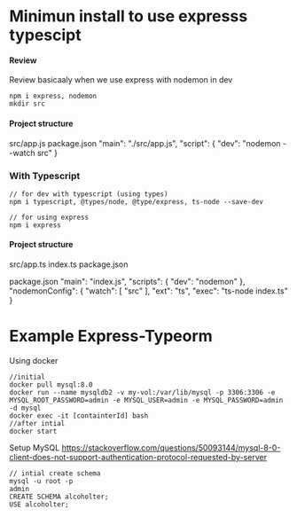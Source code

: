 # Minimun install to use expresss typescipt 

#### Review 
Review basicaaly when we use express with nodemon in dev 

```
npm i express, nodemon 
mkdir src 
```
#### Project structure
src/app.js
package.json 
    "main": "./src/app.js",
    "script": {
        "dev": "nodemon --watch src"
    }


### With Typescript 
```
// for dev with typescript (using types) 
npm i typescript, @types/node, @type/express, ts-node --save-dev

// for using express 
npm i express 
``` 

#### Project structure
src/app.ts
index.ts 
package.json

package.json 
	"main": "index.js",
	"scripts": {
		"dev": "nodemon"
	},
	"nodemonConfig": {
		"watch": [
			"src"
		],
		"ext": "ts",
		"exec": "ts-node index.ts"
	}

# Example Express-Typeorm
Using docker 

```
//initial 
docker pull mysql:8.0 
docker run --name mysqldb2 -v my-vol:/var/lib/mysql -p 3306:3306 -e MYSQL_ROOT_PASSWORD=admin -e MYSQL_USER=admin -e MYSQL_PASSWORD=admin -d mysql
docker exec -it [containterId] bash
//after intial 
docker start 
``` 

Setup MySQL
https://stackoverflow.com/questions/50093144/mysql-8-0-client-does-not-support-authentication-protocol-requested-by-server 
```
// intial create schema
mysql -u root -p
admin
CREATE SCHEMA alcoholter;
USE alcoholter;
```